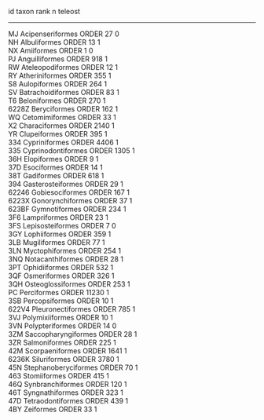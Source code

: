 id      taxon                  rank    n       teleost 
------  ---------------------  ------  ------  --------
MJ      Acipenseriformes       ORDER      27   0       
NH      Albuliformes           ORDER      13   1       
NX      Amiiformes             ORDER       1   0       
PJ      Anguilliformes         ORDER     918   1       
RW      Ateleopodiformes       ORDER      12   1       
RY      Atheriniformes         ORDER     355   1       
S8      Aulopiformes           ORDER     264   1       
SV      Batrachoidiformes      ORDER      83   1       
T6      Beloniformes           ORDER     270   1       
6228Z   Beryciformes           ORDER     162   1       
WQ      Cetomimiformes         ORDER      33   1       
X2      Characiformes          ORDER    2140   1       
YR      Clupeiformes           ORDER     395   1       
334     Cypriniformes          ORDER    4406   1       
335     Cyprinodontiformes     ORDER    1305   1       
36H     Elopiformes            ORDER       9   1       
37D     Esociformes            ORDER      14   1       
38T     Gadiformes             ORDER     618   1       
394     Gasterosteiformes      ORDER      29   1       
62246   Gobiesociformes        ORDER     167   1       
6223X   Gonorynchiformes       ORDER      37   1       
623BF   Gymnotiformes          ORDER     234   1       
3F6     Lampriformes           ORDER      23   1       
3FS     Lepisosteiformes       ORDER       7   0       
3GY     Lophiiformes           ORDER     359   1       
3LB     Mugiliformes           ORDER      77   1       
3LN     Myctophiformes         ORDER     254   1       
3NQ     Notacanthiformes       ORDER      28   1       
3PT     Ophidiiformes          ORDER     532   1       
3QF     Osmeriformes           ORDER     326   1       
3QH     Osteoglossiformes      ORDER     253   1       
PC      Perciformes            ORDER   11230   1       
3SB     Percopsiformes         ORDER      10   1       
622V4   Pleuronectiformes      ORDER     785   1       
3VJ     Polymixiiformes        ORDER      10   1       
3VN     Polypteriformes        ORDER      14   0       
3ZM     Saccopharyngiformes    ORDER      28   1       
3ZR     Salmoniformes          ORDER     225   1       
42M     Scorpaeniformes        ORDER    1641   1       
6236K   Siluriformes           ORDER    3780   1       
45N     Stephanoberyciformes   ORDER      70   1       
463     Stomiiformes           ORDER     415   1       
46Q     Synbranchiformes       ORDER     120   1       
46T     Syngnathiformes        ORDER     323   1       
47D     Tetraodontiformes      ORDER     439   1       
4BY     Zeiformes              ORDER      33   1       
